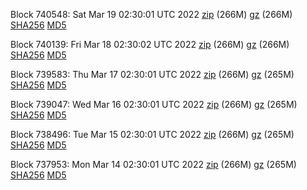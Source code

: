 Block 740548: Sat Mar 19 02:30:01 UTC 2022 [zip](https://files.01coin.io/mainnet/2022-03-19/bootstrap.dat.zip) (266M) [gz](https://files.01coin.io/mainnet/2022-03-19/bootstrap.dat.tar.gz) (266M) [SHA256](https://files.01coin.io/mainnet/2022-03-19/sha256.txt) [MD5](https://files.01coin.io/mainnet/2022-03-19/md5.txt)

Block 740139: Fri Mar 18 02:30:02 UTC 2022 [zip](https://files.01coin.io/mainnet/2022-03-18/bootstrap.dat.zip) (266M) [gz](https://files.01coin.io/mainnet/2022-03-18/bootstrap.dat.tar.gz) (266M) [SHA256](https://files.01coin.io/mainnet/2022-03-18/sha256.txt) [MD5](https://files.01coin.io/mainnet/2022-03-18/md5.txt)

Block 739583: Thu Mar 17 02:30:01 UTC 2022 [zip](https://files.01coin.io/mainnet/2022-03-17/bootstrap.dat.zip) (266M) [gz](https://files.01coin.io/mainnet/2022-03-17/bootstrap.dat.tar.gz) (265M) [SHA256](https://files.01coin.io/mainnet/2022-03-17/sha256.txt) [MD5](https://files.01coin.io/mainnet/2022-03-17/md5.txt)

Block 739047: Wed Mar 16 02:30:01 UTC 2022 [zip](https://files.01coin.io/mainnet/2022-03-16/bootstrap.dat.zip) (266M) [gz](https://files.01coin.io/mainnet/2022-03-16/bootstrap.dat.tar.gz) (265M) [SHA256](https://files.01coin.io/mainnet/2022-03-16/sha256.txt) [MD5](https://files.01coin.io/mainnet/2022-03-16/md5.txt)

Block 738496: Tue Mar 15 02:30:01 UTC 2022 [zip](https://files.01coin.io/mainnet/2022-03-15/bootstrap.dat.zip) (266M) [gz](https://files.01coin.io/mainnet/2022-03-15/bootstrap.dat.tar.gz) (265M) [SHA256](https://files.01coin.io/mainnet/2022-03-15/sha256.txt) [MD5](https://files.01coin.io/mainnet/2022-03-15/md5.txt)

Block 737953: Mon Mar 14 02:30:01 UTC 2022 [zip](https://files.01coin.io/mainnet/2022-03-14/bootstrap.dat.zip) (266M) [gz](https://files.01coin.io/mainnet/2022-03-14/bootstrap.dat.tar.gz) (265M) [SHA256](https://files.01coin.io/mainnet/2022-03-14/sha256.txt) [MD5](https://files.01coin.io/mainnet/2022-03-14/md5.txt)
